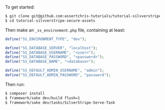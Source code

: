 To get started:

```sh
$ git clone git@github.com:assertchris-tutorials/tutorial-silvverstripe-secure-assets.git
$ cd tutorial-silvverstripe-secure-assets
```

Then make an `_ss_environment.php` file, containing at least:

```php
define("SS_ENVIRONMENT_TYPE", "dev");

define("SS_DATABASE_SERVER", "localhost");
define("SS_DATABASE_USERNAME", "<user>");
define("SS_DATABASE_PASSWORD", "<password>");
define("SS_DATABASE_NAME", "<database>");

define("SS_DEFAULT_ADMIN_USERNAME", "admin");
define("SS_DEFAULT_ADMIN_PASSWORD", "password");
```

Then run:

```sh
$ composer install
$ framework/sake dev/build flush=1
$ framework/sake dev/tasks/SilverStripe-Serve-Task
```
